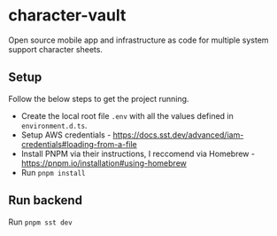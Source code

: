 # character-vault
Open source mobile app and infrastructure as code for multiple system support character sheets.

## Setup
Follow the below steps to get the project running.

- Create the local root file `.env` with all the values defined in `environment.d.ts`.
- Setup AWS credentials - https://docs.sst.dev/advanced/iam-credentials#loading-from-a-file
- Install PNPM via their instructions, I reccomend via Homebrew - https://pnpm.io/installation#using-homebrew
- Run `pnpm install`

## Run backend
Run `pnpm sst dev`
